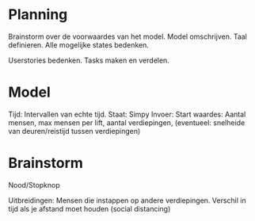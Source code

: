 # Planning
Brainstorm over de voorwaardes van het model.
Model omschrijven.
Taal definieren.
Alle mogelijke states bedenken.

Userstories bedenken.
Tasks maken en verdelen.

# Model
Tijd:
    Intervallen van echte tijd.
Staat:
    Simpy
Invoer:
    Start waardes: Aantal mensen, max mensen per lift, aantal verdiepingen, (eventueel: snelheide van deuren/reistijd tussen verdiepingen)

# Brainstorm
Nood/Stopknop

Uitbreidingen:
    Mensen die instappen op andere verdiepingen.
    Verschil in tijd als je afstand moet houden (social distancing)
    